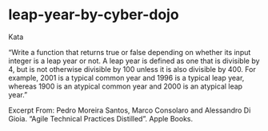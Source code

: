 # leap-year-by-cyber-dojo
Kata

“Write a function that returns true or false depending on whether its input integer is a leap year or not. A leap year is defined as one that is divisible by 4, but is not otherwise divisible by 100 unless it is also divisible by 400. For example, 2001 is a typical common year and 1996 is a typical leap year, whereas 1900 is an atypical common year and 2000 is an atypical leap year.”

Excerpt From: Pedro Moreira Santos, Marco Consolaro and Alessandro Di Gioia. “Agile Technical Practices Distilled”. Apple Books. 
